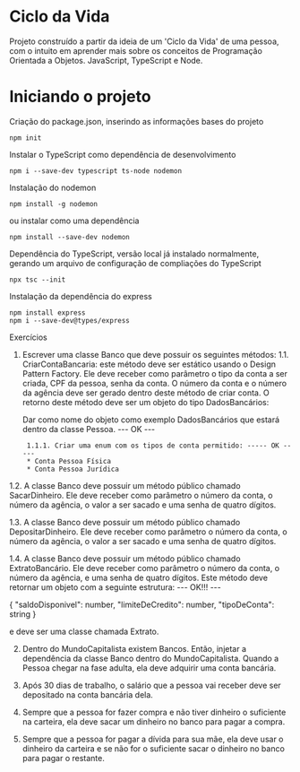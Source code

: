 # Ciclo da Vida
Projeto construído a partir da ideia de um 'Ciclo da Vida' de uma pessoa, com o intuito em aprender mais sobre os conceitos de Programação Orientada a Objetos. JavaScript, TypeScript e Node.

# Iniciando o projeto 
Criação do package.json, inserindo as informações bases do projeto
```
npm init 
```

Instalar o TypeScript como dependência de desenvolvimento
```
npm i --save-dev typescript ts-node nodemon
```

Instalação do nodemon
```
npm install -g nodemon
```

ou instalar como uma dependência 
```
npm install --save-dev nodemon
```

Dependência do TypeScript, versão local já instalado normalmente, gerando um arquivo de configuração de compliações do TypeScript
```
npx tsc --init
```

Instalação da dependência do express
```
npm install express
npm i --save-dev@types/express
```



Exercícios

1. Escrever uma classe Banco que deve possuir os seguintes métodos: 
    1.1. CriarContaBancaria: este método deve ser estático usando o Design Pattern Factory. Ele deve receber como parâmetro o tipo da conta a ser criada, CPF da pessoa, senha da conta. O número da conta e o número da agência deve ser gerado dentro deste método de criar conta. O retorno deste método deve ser um objeto do tipo DadosBancários: 
    
    Dar como nome do objeto como exemplo DadosBancários que estará dentro da classe Pessoa. --- OK ---

        1.1.1. Criar uma enum com os tipos de conta permitido: ----- OK -----
        * Conta Pessoa Física 
        * Conta Pessoa Jurídica

1.2. A classe Banco deve possuir um método público chamado SacarDinheiro. Ele deve receber como parâmetro o número da conta, o número da agência, o valor a ser sacado e uma senha de quatro dígitos. 

1.3. A classe Banco deve possuir um método público chamado DepositarDinheiro. Ele deve receber como parâmetro o número da conta, o número da agência, o valor a ser sacado e uma senha de quatro dígitos. 

1.4. A classe Banco deve possuir um método público chamado ExtratoBancário. Ele deve receber como parâmetro o número da conta, o número da agência, e uma senha de quatro dígitos. Este método deve retornar um objeto com a seguinte estrutura: --- OK!!! ---

{
    "saldoDisponivel": number, 
    "limiteDeCredito": number,
    "tipoDeConta": string
}

e deve ser uma classe chamada Extrato.  

2. Dentro do MundoCapitalista existem Bancos. Então, injetar a dependência da classe Banco dentro do MundoCapitalista. Quando a Pessoa chegar na fase adulta, ela deve adquirir uma conta bancária.

3. Após 30 dias de trabalho, o salário que a pessoa vai receber deve ser depositado na conta bancária dela. 

4. Sempre que a pessoa for fazer compra e não tiver dinheiro o suficiente na carteira, ela deve sacar um dinheiro no banco para pagar a compra. 

5. Sempre que a pessoa for pagar a dívida para sua mãe, ela deve usar o dinheiro da carteira e se não for o suficiente sacar o dinheiro no banco para pagar o restante. 

